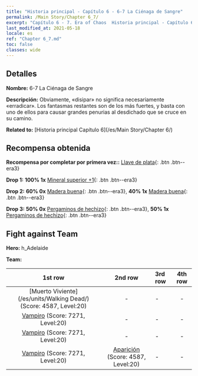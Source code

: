 ```yaml
---
title: "Historia principal - Capítulo 6 - 6-7 La Ciénaga de Sangre"
permalink: /Main Story/Chapter 6_7/
excerpt: "Capítulo 6 - 7. Era of Chaos  Historia principal - Capítulo 6_7. 6-7 La Ciénaga de Sangre"
last_modified_at: 2021-05-18
locale: es
ref: "Chapter 6_7.md"
toc: false
classes: wide
---
```


## Detalles

 **Nombre:** 6-7 La Ciénaga de Sangre

 **Descripción:** Obviamente, «disipar» no significa necesariamente «erradicar». Los fantasmas restantes son de los más fuertes, y basta con uno de ellos para causar grandes penurias al desdichado que se cruce en su camino.

 **Related to:** [Historia principal Capítulo 6](/es/Main Story/Chapter 6/)

## Recompensa obtenida

 **Recompensa por completar por primera vez::** [Llave de plata](/ItemsES/con_693/){: .btn .btn--era3}

 **Drop 1:** **100% 1x** [Mineral superior +1](/ItemsES/mat_19/){: .btn .btn--era3}

 **Drop 2:** **60% 0x** [Madera buena](/ItemsES/mat_13/){: .btn .btn--era3}, **40% 1x** [Madera buena](/ItemsES/mat_13/){: .btn .btn--era3}

 **Drop 3:** **50% 0x** [Pergaminos de hechizo](/ItemsES/con_694/){: .btn .btn--era3}, **50% 1x** [Pergaminos de hechizo](/ItemsES/con_694/){: .btn .btn--era3}


## Fight against Team
 **Hero:** h_Adelaide

 **Team:**


  | 1st row | 2nd row | 3rd row | 4th row |
  |:----:|:----:|:----|:----:|
  | [Muerto Viviente](/es/units/Walking Dead/) (Score: 4587, Level:20)  | - | - | - |
  | [Vampiro](/es/units/Vampire/) (Score: 7271, Level:20)  | - | - | - |
  | [Vampiro](/es/units/Vampire/) (Score: 7271, Level:20)  | - | - | - |
  | [Vampiro](/es/units/Vampire/) (Score: 7271, Level:20)  | [Aparición](/es/units/Wight/) (Score: 4587, Level:20)  | - | - |



